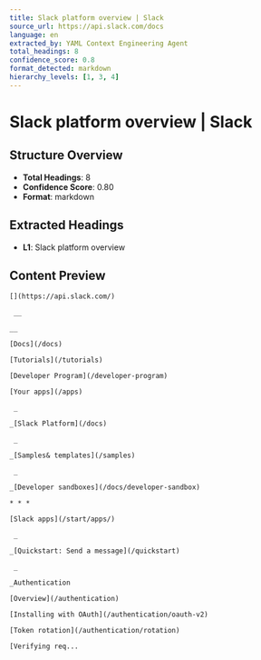 ```yaml
---
title: Slack platform overview | Slack
source_url: https://api.slack.com/docs
language: en
extracted_by: YAML Context Engineering Agent
total_headings: 8
confidence_score: 0.8
format_detected: markdown
hierarchy_levels: [1, 3, 4]
---
```


# Slack platform overview | Slack

## Structure Overview

- **Total Headings**: 8
- **Confidence Score**: 0.80
- **Format**: markdown

## Extracted Headings

- **L1**: Slack platform overview

## Content Preview

```
[](https://api.slack.com/)

 __

__

[Docs](/docs)

[Tutorials](/tutorials)

[Developer Program](/developer-program)

[Your apps](/apps)

 _

_[Slack Platform](/docs)

 _

_[Samples& templates](/samples)

 _

_[Developer sandboxes](/docs/developer-sandbox)

* * *

[Slack apps](/start/apps/)

 _

_[Quickstart: Send a message](/quickstart)

 _

_Authentication

[Overview](/authentication)

[Installing with OAuth](/authentication/oauth-v2)

[Token rotation](/authentication/rotation)

[Verifying req...
```
